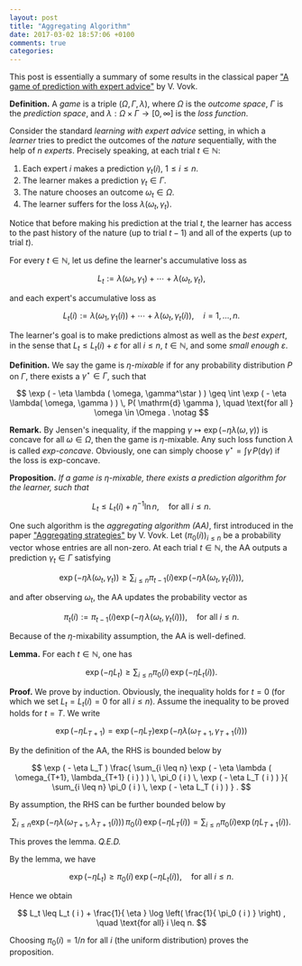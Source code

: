 ```yaml
---
layout: post
title: "Aggregating Algorithm"
date: 2017-03-02 18:57:06 +0100
comments: true
categories: 
---
```


This post is essentially a summary of some results in the classical paper ["A game of prediction with expert advice"](http://dx.doi.org/10.1006/jcss.1997.1556) by V. Vovk. 

**Definition.** A *game* is a triple $( \Omega, \Gamma, \lambda )$, where $\Omega$ is the *outcome space*, $\Gamma$ is the *prediction space*, and $\lambda: \Omega \times \Gamma \to [0, \infty]$ is the *loss function*.

Consider the standard *learning with expert advice* setting, in which a *learner* tries to predict the outcomes of the *nature* sequentially, with the help of $n$ *experts*. 
Precisely speaking, at each trial $t \in \mathbb{N}$: 

1. Each expert $i$ makes a prediction $\gamma_t (i)$, $1 \leq i \leq n$.
2. The learner makes a prediction $\gamma_t \in \Gamma$.
3. The nature chooses an outcome $\omega_t \in \Omega$.
4. The learner suffers for the loss $\lambda ( \omega_t, \gamma_t )$.

Notice that before making his prediction at the trial $t$, the learner has access to the past history of the nature (up to trial $t - 1$) and all of the experts (up to trial $t$).

For every $t \in \mathbb{N}$, let us define the learner's accumulative loss as

$$
L_t := \lambda( \omega_1, \gamma_1 ) + \cdots + \lambda ( \omega_t, \gamma_t ), 
$$

and each expert's accumulative loss as

$$
L_t ( i ) := \lambda( \omega_1, \gamma_1 ( i ) ) + \cdots + \lambda( \omega_t, \gamma_t ( i ) ), \quad i = 1, \ldots, n .
$$

The learner's goal is to make predictions almost as well as the *best expert*, in the sense that $L_t \leq L_t(i) + \varepsilon$ for all $i \leq n$, $t \in \mathbb{N}$, and some *small enough* $\varepsilon$.

**Definition.** We say the game is *$\eta$-mixable* if for any probability distribution $P$ on $\Gamma$, there exists a $\gamma^\star \in \Gamma$, such that

$$
\exp ( - \eta \lambda ( \omega, \gamma^\star ) ) \geq \int \exp ( - \eta \lambda( \omega, \gamma ) ) \, P( \mathrm{d} \gamma ), \quad \text{for all } \omega \in \Omega . \notag
$$

**Remark.** By Jensen's inequality, if the mapping $\gamma \mapsto \exp ( - \eta \lambda ( \omega, \gamma ) )$ is concave for all $\omega \in \Omega$, then the game is $\eta$-mixable.
Any such loss function $\lambda$ is called *exp-concave*. 
Obviously, one can simply choose $\gamma^\star = \int \gamma \, P ( \mathrm{d} \gamma )$ if the loss is exp-concave.

**Proposition.** *If a game is $\eta$-mixable, there exists a prediction algorithm for the learner, such that*

$$
L_t \leq L_t ( i ) + \eta^{-1} \ln n , \quad \text{for all } i \leq n . 
$$

One such algorithm is the *aggregating algorithm (AA)*, first introduced in the paper ["Aggregating strategies"](http://vovk.net/aa/index.html) by V. Vovk.
Let $( \pi_0 ( i ) )_{i \leq n}$ be a probability vector whose entries are all non-zero. 
At each trial $t \in \mathbb{N}$, the AA outputs a prediction $\gamma_t \in \Gamma$ satisfying

$$
\exp ( - \eta \lambda ( \omega_t, \gamma_t ) ) \geq \sum_{i \leq n} \pi_{t - 1} ( i ) \exp ( - \eta \lambda( \omega_t, \gamma_t ( i ) ) ) , 
$$

and after observing $\omega_t$, the AA updates the probability vector as

$$
\pi_t ( i ) := \pi_{t - 1} ( i ) \exp ( - \eta \, \lambda ( \omega_t, \gamma_t ( i ) ) ) , \quad \text{for all } i \leq n . 
$$

Because of the $\eta$-mixability assumption, the AA is well-defined.

**Lemma.** For each $t \in \mathbb{N}$, one has 

$$
\exp ( - \eta L_t ) \geq \sum_{i \leq n} \pi_0 ( i ) \, \exp ( - \eta L_t ( i ) ) . 
$$

**Proof.** We prove by induction. 
Obviously, the inequality holds for $t = 0$ (for which we set $L_t = L_t (i) = 0$ for all $i \leq n$).
Assume the inequality to be proved holds for $t = T$.
We write

$$
\exp ( - \eta L_{T + 1} ) = \exp ( - \eta L_T ) \exp ( - \eta \lambda ( \omega_{T + 1}, \gamma_{T + 1}(i) ) )
$$

By the definition of the AA, the RHS is bounded below by

$$
\exp ( - \eta L_T ) \frac{ \sum_{i \leq n} \exp ( - \eta \lambda ( \omega_{T+1}, \lambda_{T+1} ( i ) ) ) \, \pi_0 ( i ) \, \exp ( - \eta L_T ( i ) ) }{ \sum_{i \leq n} \pi_0 ( i ) \, \exp ( - \eta L_T ( i ) ) } . 
$$

By assumption, the RHS can be further bounded below by

$$
\sum_{i \leq n} \exp ( - \eta \lambda ( \omega_{T+1}, \lambda_{T+1} ( i ) ) ) \, \pi_0 ( i ) \, \exp ( - \eta L_{T} ( i ) ) = \sum_{i \leq n} \pi_0 ( i ) \exp ( \eta L_{T+1} ( i ) ) . 
$$

This proves the lemma. *Q.E.D.*

By the lemma, we have

$$
\exp ( - \eta L_t ) \geq \pi_0 ( i ) \, \exp ( - \eta L_t ( i ) ) , \quad \text{for all } i \leq n . 
$$

Hence we obtain

$$
L_t \leq L_t ( i ) + \frac{1}{ \eta } \log \left( \frac{1}{ \pi_0 ( i ) } \right) , \quad \text{for all} i \leq n. 
$$

Choosing $\pi_0 ( i ) = 1 / n$ for all $i$ (the uniform distribution) proves the proposition.
